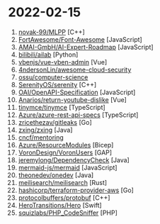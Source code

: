 # 2022-02-15

1. [novak-99/MLPP](https://github.com/novak-99/MLPP "A library created to revitalize C++ as a machine learning front end. Per aspera ad astra.") [C++]
2. [FortAwesome/Font-Awesome](https://github.com/FortAwesome/Font-Awesome "The iconic SVG, font, and CSS toolkit") [JavaScript]
3. [AMAI-GmbH/AI-Expert-Roadmap](https://github.com/AMAI-GmbH/AI-Expert-Roadmap "Roadmap to becoming an Artificial Intelligence Expert in 2022") [JavaScript]
4. [bilibili/ailab](https://github.com/bilibili/ailab "") [Python]
5. [vbenjs/vue-vben-admin](https://github.com/vbenjs/vue-vben-admin "A modern vue admin. It is based on Vue3, vite and TypeScript. It's fast！") [Vue]
6. [4ndersonLin/awesome-cloud-security](https://github.com/4ndersonLin/awesome-cloud-security "🛡️ Awesome Cloud Security Resources ⚔️") 
7. [ossu/computer-science](https://github.com/ossu/computer-science "🎓 Path to a free self-taught education in Computer Science!") 
8. [SerenityOS/serenity](https://github.com/SerenityOS/serenity "The Serenity Operating System 🐞") [C++]
9. [OAI/OpenAPI-Specification](https://github.com/OAI/OpenAPI-Specification "The OpenAPI Specification Repository") [JavaScript]
10. [Anarios/return-youtube-dislike](https://github.com/Anarios/return-youtube-dislike "Chrome extension to return youtube dislikes") [Vue]
11. [tinymce/tinymce](https://github.com/tinymce/tinymce "The world's #1 JavaScript library for rich text editing. Available for React, Vue and Angular") [TypeScript]
12. [Azure/azure-rest-api-specs](https://github.com/Azure/azure-rest-api-specs "The source for REST API specifications for Microsoft Azure.") [TypeScript]
13. [zricethezav/gitleaks](https://github.com/zricethezav/gitleaks "Scan git repos (or files) for secrets using regex and entropy 🔑") [Go]
14. [zxing/zxing](https://github.com/zxing/zxing "ZXing (Zebra Crossing) barcode scanning library for Java, Android") [Java]
15. [cncf/mentoring](https://github.com/cncf/mentoring "👩🏿‍🎓👨🏽‍🎓👩🏻‍🎓CNCF Mentoring + LFX Mentorship + Summer of Code + Season of Docs") 
16. [Azure/ResourceModules](https://github.com/Azure/ResourceModules "This repository includes a CI platform for and collection of mature and curated Bicep modules. The platform supports both ARM and Bicep and can be leveraged using GitHub actions as well as Azure DevOps pipelines.") [Bicep]
17. [VoronDesign/VoronUsers](https://github.com/VoronDesign/VoronUsers "Voron Community mods, slicer profiles and firmware configurations.") [GAP]
18. [jeremylong/DependencyCheck](https://github.com/jeremylong/DependencyCheck "OWASP dependency-check is a software composition analysis utility that detects publicly disclosed vulnerabilities in application dependencies.") [Java]
19. [mermaid-js/mermaid](https://github.com/mermaid-js/mermaid "Generation of diagram and flowchart from text in a similar manner as markdown") [JavaScript]
20. [theonedev/onedev](https://github.com/theonedev/onedev "Super Easy All-In-One DevOps Platform") [Java]
21. [meilisearch/meilisearch](https://github.com/meilisearch/meilisearch "Powerful, fast, and an easy to use search engine") [Rust]
22. [hashicorp/terraform-provider-aws](https://github.com/hashicorp/terraform-provider-aws "Terraform AWS provider") [Go]
23. [protocolbuffers/protobuf](https://github.com/protocolbuffers/protobuf "Protocol Buffers - Google's data interchange format") [C++]
24. [HeroTransitions/Hero](https://github.com/HeroTransitions/Hero "Elegant transition library for iOS & tvOS") [Swift]
25. [squizlabs/PHP_CodeSniffer](https://github.com/squizlabs/PHP_CodeSniffer "PHP_CodeSniffer tokenizes PHP files and detects violations of a defined set of coding standards.") [PHP]

